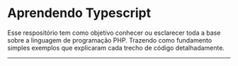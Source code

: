 # Aprendendo Typescript

Esse respositório tem como objetivo conhecer ou esclarecer toda a base sobre a linguagem de programação PHP. Trazendo como fundamento simples exemplos que explicaram cada trecho de código detalhadamente.

*************
